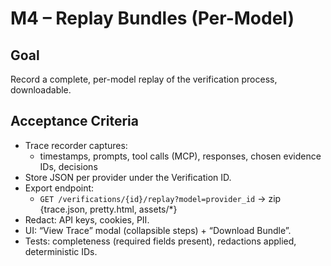 # M4 – Replay Bundles (Per-Model)

## Goal
Record a complete, per-model replay of the verification process, downloadable.

## Acceptance Criteria
- Trace recorder captures:
  - timestamps, prompts, tool calls (MCP), responses, chosen evidence IDs, decisions
- Store JSON per provider under the Verification ID.
- Export endpoint:
  - `GET /verifications/{id}/replay?model=provider_id` → zip {trace.json, pretty.html, assets/*}
- Redact: API keys, cookies, PII.
- UI: “View Trace” modal (collapsible steps) + “Download Bundle”.
- Tests: completeness (required fields present), redactions applied, deterministic IDs.
